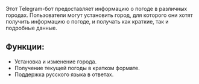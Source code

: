 Этот Telegram-бот предоставляет информацию о погоде в различных городах. Пользователи могут установить город, для которого они хотят получить информацию о погоде, и получать как краткие, так и подробные данные.

## Функции:
- Установка и изменение города.
- Получение текущей погоды в кратком формате.
- Поддержка русского языка в ответах.
